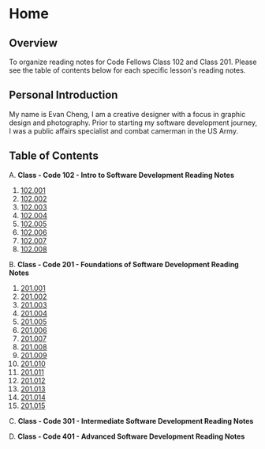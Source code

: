 # **Home**

## Overview

To organize reading notes for Code Fellows Class 102 and Class 201. Please see the table of contents below for each specific lesson's reading notes.

## Personal Introduction

My name is Evan Cheng, I am a creative designer with a focus in graphic design and photography. Prior to starting my software development journey, I was a public affairs specialist and combat camerman in the US Army.

## Table of Contents

A.  **Class - Code 102 - Intro to Software Development Reading Notes**

1. [102.001](./code-102/code-102-class-001.md)
2. [102.002](./code-102/code-102-class-002.md)
3. [102.003](./code-102/code-102-class-003.md)
4. [102.004](./code-102/code-102-class-004.md)
5. [102.005](./code-102/code-102-class-005.md)
6. [102.006](./code-102/code-102-class-006.md)
7. [102.007](./code-102/code-102-class-007.md)
8. [102.008](./code-102/code-102-class-008.md)

B. **Class - Code 201 - Foundations of Software Development Reading Notes**
1. [201.001]()
2. [201.002]()
3. [201.003]()
4. [201.004]()
5. [201.005]()
6. [201.006]()
7. [201.007]()
8. [201.008]()  
1. [201.009]()
2. [201.010]()
3. [201.011]()
4. [201.012]()
5. [201.013]()
6. [201.014]()
7. [201.015]()

C. **Class - Code 301 - Intermediate Software Development Reading Notes**  

D. **Class - Code 401 - Advanced Software Development Reading Notes**

